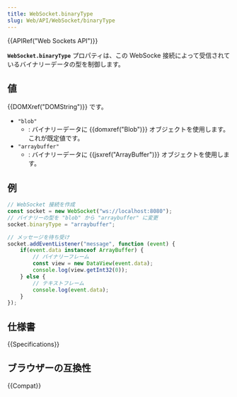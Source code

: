 ```yaml
---
title: WebSocket.binaryType
slug: Web/API/WebSocket/binaryType
---
```


{{APIRef("Web Sockets API")}}

**`WebSocket.binaryType`** プロパティは、この WebSocke 接続によって受信されているバイナリーデータの型を制御します。

## 値

{{DOMXref("DOMString")}} です。

- `"blob"`
  - : バイナリーデータに {{domxref("Blob")}} オブジェクトを使用します。これが既定値です。
- `"arraybuffer"`
  - : バイナリーデータに {{jsxref("ArrayBuffer")}} オブジェクトを使用します。

## 例

```js
// WebSocket 接続を作成
const socket = new WebSocket("ws://localhost:8080");
// バイナリーの型を "blob" から "arraybuffer" に変更
socket.binaryType = "arraybuffer";

// メッセージを待ち受け
socket.addEventListener("message", function (event) {
    if(event.data instanceof ArrayBuffer) {
        // バイナリーフレーム
        const view = new DataView(event.data);
        console.log(view.getInt32(0));
    } else {
        // テキストフレーム
        console.log(event.data);
    }
});
```

## 仕様書

{{Specifications}}

## ブラウザーの互換性

{{Compat}}
